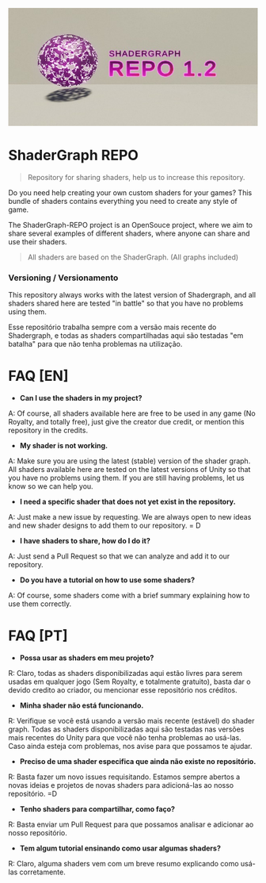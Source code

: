 

![](https://github.com/stuksgens/ShaderGraph-REPO/blob/Path-1/screenshot/ShaderGraph%20REPO%201.2.png?raw=true)



# ShaderGraph REPO



> Repository for sharing shaders, help us to increase this repository.

Do you need help creating your own custom shaders for your games? This bundle of shaders contains everything you need to create any style of game.

The ShaderGraph-REPO project is an OpenSouce project, where we aim to share several examples of different shaders, where anyone can share and use their shaders. 

> All shaders are based on the ShaderGraph. (All graphs included)



### Versioning / Versionamento

This repository always works with the latest version of Shadergraph, and all shaders shared here are tested "in battle" so that you have no problems using them.

Esse repositório trabalha sempre com a versão mais recente do Shadergraph, e todas as shaders compartilhadas aqui são testadas "em batalha" para que não tenha problemas na utilização.


# FAQ [EN]

* **Can I use the shaders in my project?**

A: Of course, all shaders available here are free to be used in any game (No Royalty, and totally free), just give the creator due credit, or mention this repository in the credits.

* **My shader is not working.**

A: Make sure you are using the latest (stable) version of the shader graph. All shaders available here are tested on the latest versions of Unity so that you have no problems using them.
If you are still having problems, let us know so we can help you.

* **I need a specific shader that does not yet exist in the repository.**

A: Just make a new issue by requesting. We are always open to new ideas and new shader designs to add them to our repository. = D

* **I have shaders to share, how do I do it?**

A: Just send a Pull Request so that we can analyze and add it to our repository.

* **Do you have a tutorial on how to use some shaders?**

A: Of course, some shaders come with a brief summary explaining how to use them correctly.




# FAQ [PT]

* **Possa usar as shaders em meu projeto?**

R: Claro, todas as shaders disponibilizadas aqui estão livres para serem usadas em qualquer jogo
(Sem Royalty, e totalmente gratuito), basta dar o devido credito ao criador, ou mencionar esse repositório nos créditos.

* **Minha shader não está funcionando.**

R: Verifique se você está usando a versão mais recente (estável) do shader graph. Todas as shaders
disponibilizadas aqui são testadas nas versões mais recentes do Unity para que você não tenha
problemas ao usá-las.
Caso ainda esteja com problemas, nos avise para que possamos te ajudar.

* **Preciso de uma shader especifica que ainda não existe no repositório.**

R: Basta fazer um novo issues requisitando. Estamos sempre abertos a novas ideias e projetos
de novas shaders para adicioná-las ao nosso repositório. =D

* **Tenho shaders para compartilhar, como faço?**

R: Basta enviar um Pull Request para que possamos analisar e adicionar ao nosso repositório.

* **Tem algum tutorial ensinando como usar algumas shaders?**

R: Claro, alguma shaders vem com um breve resumo explicando como usá-las corretamente.

